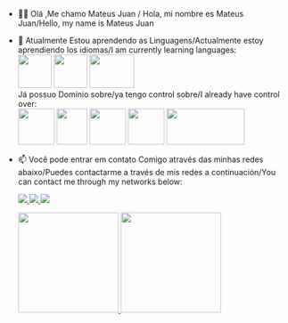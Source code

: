 - 👋🏽 Olá ,Me chamo Mateus Juan / Hola, mi nombre es Mateus Juan/Hello, my name is Mateus Juan 

- 🌱 Atualmente Estou aprendendo as Linguagens/Actualmente estoy aprendiendo los idiomas/I am currently learning languages:
         <br>
         <img loading="lazy" src="https://upload.wikimedia.org/wikipedia/commons/thumb/1/18/ISO_C%2B%2B_Logo.svg/800px-ISO_C%2B%2B_Logo.svg.png" width="60" height="60"/>
         <img loading="lazy" src="https://cdn.worldvectorlogo.com/logos/react-native-1.svg" width="60" height="60"/>
         <img loading="lazy" src="https://upload.wikimedia.org/wikipedia/commons/thumb/2/27/PHP-logo.svg/1200px-PHP-logo.svg.png" width="80" height="60"/>
         <br>
     Já possuo Domínio sobre/ya tengo control sobre/I already have control over:
         <br>
         <img loading="lazy" src="https://upload.wikimedia.org/wikipedia/commons/thumb/6/61/HTML5_logo_and_wordmark.svg/768px-HTML5_logo_and_wordmark.svg.png" width="65" height="65"/>
         <img loading="lazy" src="https://upload.wikimedia.org/wikipedia/commons/thumb/d/d5/CSS3_logo_and_wordmark.svg/1200px-CSS3_logo_and_wordmark.svg.png" width="55" height="65"/>
         <img loading="lazy" src="https://upload.wikimedia.org/wikipedia/commons/thumb/b/ba/Javascript_badge.svg/946px-Javascript_badge.svg.png" width="65" height="65"/>
         <img loading="lazy" src="https://upload.wikimedia.org/wikipedia/commons/thumb/c/c3/Python-logo-notext.svg/1869px-Python-logo-notext.svg.png" width="65" height="65"/>
         <img loading="lazy" src="https://upload.wikimedia.org/wikipedia/commons/8/87/Sql_data_base_with_logo.png" width="140" height="65"/>

         
         
         
     
- 📫 Você pode entrar em contato Comigo através das minhas redes abaixo/Puedes contactarme a través de mis redes a continuación/You can contact me through my networks below:
         <div>
             <a href="https://www.instagram.com/dev_juan.jsx?igsh=MWRzM2t5MHVsMW9xaw==" target="_blank">
                 <img loading="lazy" src="https://img.shields.io/badge/-Instagram-%23E4405F?style=for-the-badge&logo=instagram&logoColor=white" target="_blank">
             </a>
             <a href="https://www.linkedin.com/in/mateus-juan-09b9b2298?utm_source=share&utm_campaign=share_via&utm_content=profile&utm_medium=android_app" target="_blank">
                 <img loading="lazy" src="https://img.shields.io/badge/-LinkedIn-%230077B5?style=for-the-badge&logo=linkedin&logoColor=white" target="_blank">
             </a>
             <a href="https://mateusjuan.github.io/Curriculo/" target="_blank">
                <img loading="lazy" src="https://img.shields.io/badge/-Currículo%20Web-FFFFFF?style=for-the-badge&logo=Google&logoColor=red" target="_blank">
             </a>
             </div>
   <div>
           <a href="https://github-readme-stats.vercel.app/api/top-langs/?username=Matewx&layout=compact&langs_count=7&theme=transparent">
             <img height="180em" src="https://github-readme-stats.vercel.app/api/top-langs/?username=Matewx&layout=compact&langs_count=7&theme=transparent"/>
           </a>
           <a href="https://github-readme-stats.vercel.app/api?username=Matewx&show_icons=true&theme=transparent&include_all_commits=true&count_private=true"><img height="180em" src="https://github-readme-stats.vercel.app/api?username=Matewx&show_icons=true&theme=transparent&include_all_commits=true&count_private=true"/></a>
         </div>
     
     ​    </div>
